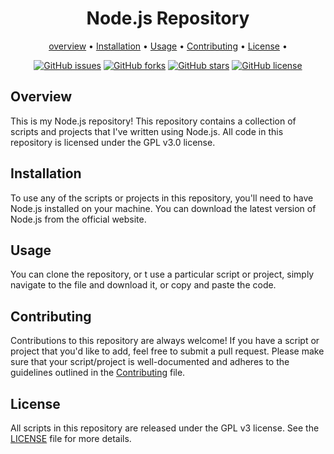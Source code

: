 <div align="center">

# Node.js Repository

 <p align="center">
  <a href="#overview">overview</a> •
  <a href="#installation">Installation</a> •
  <a href="#usage">Usage</a> •
  <a href="#contributing">Contributing</a> •
  <a href="#license">License</a> •
</p> 
  
[![GitHub issues](https://img.shields.io/github/issues/Eggy115/NodeJS)](https://github.com/Eggy115/NodeJS/issues)
[![GitHub forks](https://img.shields.io/github/forks/Eggy115/NodeJS)](https://github.com/Eggy115/NodeJS/network)
[![GitHub stars](https://img.shields.io/github/stars/Eggy115/NodeJS)](https://github.com/Eggy115/NodeJS/stargazers)
[![GitHub license](https://img.shields.io/github/license/Eggy115/NodeJS)](https://github.com/Eggy115/NodeJS/blob/main/LICENSE)

</div>

## Overview

This is my Node.js repository! This repository contains a collection of scripts and projects that I've written using Node.js. All code in this repository is licensed under the GPL v3.0 license.

## Installation

To use any of the scripts or projects in this repository, you'll need to have Node.js installed on your machine. You can download the latest version of Node.js from the official website.

## Usage

You can clone the repository, or t use a particular script or project, simply navigate to the file and download it, or copy and paste the code.

## Contributing

Contributions to this repository are always welcome! If you have a script or project that you'd like to add, feel free to submit a pull request. Please make sure that your script/project is well-documented and adheres to the guidelines outlined in the [Contributing](./CONTRIBUTING.md) file.

## License
All scripts in this repository are released under the GPL v3 license. See the [LICENSE](./LICENSE) file for more details.

